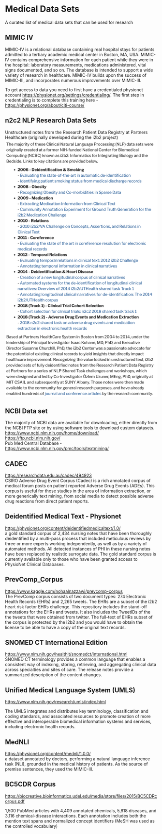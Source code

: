 # Medical Data Sets
A curated list of medical data sets that can be used for research


## MIMIC IV
MIMIC-IV is a relational database containing real hospital stays for patients admitted to a tertiary academic medical center in Boston, MA, USA. MIMIC-IV contains comprehensive information for each patient while they were in the hospital: laboratory measurements, medications administered, vital signs documented, and so on. The database is intended to support a wide variety of research in healthcare. MIMIC-IV builds upon the success of MIMIC-III, and incorporates numerous improvements over MIMIC-III.

To get access to data you need to first have a credentialed physionet account https://physionet.org/settings/credentialing/. The first step in credentialing is to complete this training here - https://physionet.org/about/citi-course/

## n2c2 NLP Research Data Sets
Unstructured notes from the Research Patient Data Registry at Partners Healthcare (originally developed during the i2b2 project)
![N2C2](n2c2.png)


## NCBI Data set
The majority of NCBI data are available for downloading, either directly from the NCBI FTP site or by using software tools to download custom datasets.    
https://www.ncbi.nlm.nih.gov/home/download/    
https://ftp.ncbi.nlm.nih.gov/    
Pub Med Central Database - https://www.ncbi.nlm.nih.gov/pmc/tools/textmining/    

## CADEC
https://researchdata.edu.au/cadec/494923  
CSIRO Adverse Drug Event Corpus (Cadec) is a rich annotated corpus of medical forum posts on patient reported Adverse Drug Events (ADEs). This corpus is useful for those studies in the area of information extraction, or more generically text mining, from social media to detect possible adverse drug reactions from direct patient reports.

## Deidentified Medical Text - Physionet
https://physionet.org/content/deidentifiedmedicaltext/1.0/  
a gold standard corpus of 2,434 nursing notes that have been thoroughly deidentified by a multi-pass process that included meticulous reviews by three or more experts working independently, as well as by a variety of automated methods. All detected instances of PHI in these nursing notes have been replaced by realistic surrogate data. The gold standard corpus is currently available only to those who have been granted access to PhysioNet Clinical Databases.

## PrevComp_Corpus  
https://www.kaggle.com/nohaalnazzawi/prevcomp-corpus  
The PrevComp corpus consists of two document types: 274 Electronic Health Records (EHRs) and 2,265 tweets. 
The EHRs are a subset of the i2b2 heart risk factor EHRs challenge. This repository includes the stand-off annotations for the EHRs and tweets. It also includes the TweetIDs of the the tweets that were obtained from twitter. The full-text of EHRs subset of the corpus  is protected by the i2b2 and you would have to obtain the license to be able to have a copy of the original text records. 

## SNOMED CT International Edition  
https://www.nlm.nih.gov/healthit/snomedct/international.html  
SNOMED CT terminology provides a common language that enables a consistent way of indexing, storing, retrieving, and aggregating clinical data across specialties and sites of care. The release notes provide a summarized description of the content changes.

## Unified Medical Language System (UMLS)  
https://www.nlm.nih.gov/research/umls/index.html  

The UMLS integrates and distributes key terminology, classification and coding standards, and associated resources to promote creation of more effective and interoperable biomedical information systems and services, including electronic health records.

## MedNLI  
https://physionet.org/content/mednli/1.0.0/  
a dataset annotated by doctors, performing a natural language inference task (NLI), grounded in the medical history of patients. As the source of premise sentences, they used the MIMIC-III.

## BC5CDR Corpus  
https://biocreative.bioinformatics.udel.edu/media/store/files/2015/BC5CDRcorpus.pdf  

1,500 PubMed articles with 4,409 annotated chemicals, 5,818 diseases, and 3,116 chemical-disease interactions. Each annotation includes both the mention text spans
and normalized concept identifiers (MeSH was used as the controlled vocabulary)
